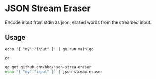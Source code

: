 # JSON Stream Eraser

Encode input from stdin as json; erased words from the streamed input.

## Usage

`echo '{ "my":"input" }' | go run main.go`

or

``` bash
go get github.com/hbd/json-strea-eraser
echo '{ "my":"input" }' | json-stream-eraser
```
